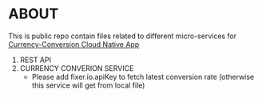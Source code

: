 ABOUT
=====
This is public repo contain files related to different micro-services for [Currency-Conversion Cloud Native App](https://github.com/UbaidurRehman1/Cloud-Native-App-Spring-Boot)

1. REST API
2. CURRENCY CONVERION SERVICE 
    - Please add fixer.io.apiKey to fetch latest conversion rate (otherwise this service will get from local file)
